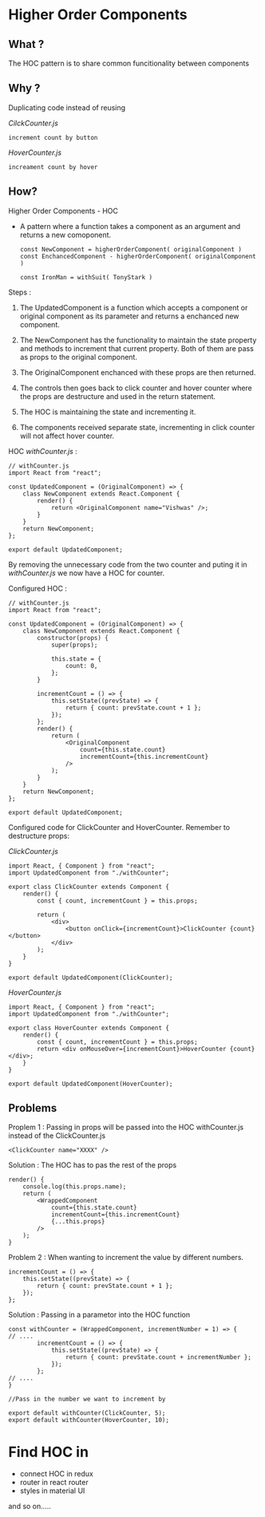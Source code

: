 # Higher Order Components

## What ?

The HOC pattern is to share common funcitionality between components

## Why ?

Duplicating code instead of reusing

_CilckCounter.js_

    increment count by button

_HoverCounter.js_

    increament count by hover

## How?

Higher Order Components - HOC

- A pattern where a function takes a component as an argument and returns a new comoponent.

      const NewComponent = higherOrderComponent( originalComponent )
      const EnchancedComponent - higherOrderComponent( originalComponent )

      const IronMan = withSuit( TonyStark )

Steps :

1. The UpdatedComponent is a function which accepts a component or original component as its parameter and returns a enchanced new component.

2. The NewComponent has the functionality to maintain the state property and methods to increment that current property. Both of them are pass as props to the original component.

3. The OriginalComponent enchanced with these props are then returned.

4. The controls then goes back to click counter and hover counter where the props are destructure and used in the return statement.

5. The HOC is maintaining the state and incrementing it.

6. The components received separate state, incrementing in click counter will not affect hover counter.

HOC _withCounter.js_ :

    // withCounter.js
    import React from "react";

    const UpdatedComponent = (OriginalComponent) => {
    	class NewComponent extends React.Component {
    		render() {
    			return <OriginalComponent name="Vishwas" />;
    		}
    	}
    	return NewComponent;
    };

    export default UpdatedComponent;

By removing the unnecessary code from the two counter and puting it in _withCounter.js_ we now have a HOC for counter.

Configured HOC :

    // withCounter.js
    import React from "react";

    const UpdatedComponent = (OriginalComponent) => {
    	class NewComponent extends React.Component {
    		constructor(props) {
    			super(props);

    			this.state = {
    				count: 0,
    			};
    		}

    		incrementCount = () => {
    			this.setState((prevState) => {
    				return { count: prevState.count + 1 };
    			});
    		};
    		render() {
    			return (
    				<OriginalComponent
    					count={this.state.count}
    					incrementCount={this.incrementCount}
    				/>
    			);
    		}
    	}
    	return NewComponent;
    };

    export default UpdatedComponent;

Configured code for ClickCounter and HoverCounter. Remember to destructure props:

_ClickCounter.js_

    import React, { Component } from "react";
    import UpdatedComponent from "./withCounter";

    export class ClickCounter extends Component {
    	render() {
    		const { count, incrementCount } = this.props;

    		return (
    			<div>
    				<button onClick={incrementCount}>ClickCounter {count}</button>
    			</div>
    		);
    	}
    }

    export default UpdatedComponent(ClickCounter);

_HoverCounter.js_

    import React, { Component } from "react";
    import UpdatedComponent from "./withCounter";

    export class HoverCounter extends Component {
    	render() {
    		const { count, incrementCount } = this.props;
    		return <div onMouseOver={incrementCount}>HoverCounter {count}</div>;
    	}
    }

    export default UpdatedComponent(HoverCounter);

## Problems

Proplem 1 : Passing in props will be passed into the HOC withCounter.js instead of the ClickCounter.js

    <ClickCounter name="XXXX" />

Solution : The HOC has to pas the rest of the props

    render() {
    	console.log(this.props.name);
    	return (
    		<WrappedComponent
    			count={this.state.count}
    			incrementCount={this.incrementCount}
    			{...this.props}
    		/>
    	);
    }

Problem 2 : When wanting to increment the value by different numbers.

    incrementCount = () => {
    	this.setState((prevState) => {
    		return { count: prevState.count + 1 };
    	});
    };

Solution : Passing in a parametor into the HOC function

    const withCounter = (WrappedComponent, incrementNumber = 1) => {
    // ....
    		incrementCount = () => {
    			this.setState((prevState) => {
    				return { count: prevState.count + incrementNumber };
    			});
    		};
    // ....
    }

    //Pass in the number we want to increment by

    export default withCounter(ClickCounter, 5);
    export default withCounter(HoverCounter, 10);

# Find HOC in

- connect HOC in redux
- router in react router
- styles in material UI

and so on.....
